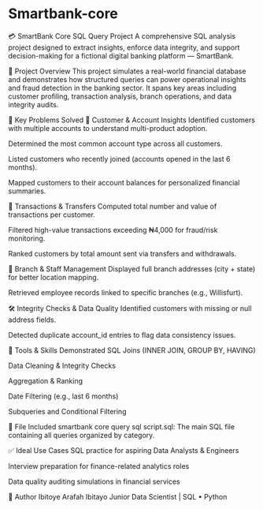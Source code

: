 # Smartbank-core
💳 SmartBank Core SQL Query Project
A comprehensive SQL analysis project designed to extract insights, enforce data integrity, and support decision-making for a fictional digital banking platform — SmartBank.

📂 Project Overview
This project simulates a real-world financial database and demonstrates how structured queries can power operational insights and fraud detection in the banking sector. It spans key areas including customer profiling, transaction analysis, branch operations, and data integrity audits.

🧠 Key Problems Solved
👥 Customer & Account Insights
Identified customers with multiple accounts to understand multi-product adoption.

Determined the most common account type across all customers.

Listed customers who recently joined (accounts opened in the last 6 months).

Mapped customers to their account balances for personalized financial summaries.

💸 Transactions & Transfers
Computed total number and value of transactions per customer.

Filtered high-value transactions exceeding ₦4,000 for fraud/risk monitoring.

Ranked customers by total amount sent via transfers and withdrawals.

🏢 Branch & Staff Management
Displayed full branch addresses (city + state) for better location mapping.

Retrieved employee records linked to specific branches (e.g., Willisfurt).

🛠 Integrity Checks & Data Quality
Identified customers with missing or null address fields.

Detected duplicate account_id entries to flag data consistency issues.

🧰 Tools & Skills Demonstrated
SQL Joins (INNER JOIN, GROUP BY, HAVING)

Data Cleaning & Integrity Checks

Aggregation & Ranking

Date Filtering (e.g., last 6 months)

Subqueries and Conditional Filtering

📁 File Included
smartbank core query sql script.sql: The main SQL file containing all queries organized by category.

✅ Ideal Use Cases
SQL practice for aspiring Data Analysts & Engineers

Interview preparation for finance-related analytics roles

Data quality auditing simulations in financial services

🚀 Author
Ibitoye Arafah Ibitayo
Junior Data Scientist | SQL • Python 
